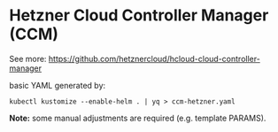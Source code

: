 # Hetzner Cloud Controller Manager (CCM)

See more: https://github.com/hetznercloud/hcloud-cloud-controller-manager

basic YAML generated by:

```shell
kubectl kustomize --enable-helm . | yq > ccm-hetzner.yaml
```

**Note:** some manual adjustments are required (e.g. template PARAMS).
